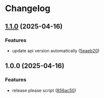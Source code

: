 # Changelog

## [1.1.0](https://github.com/ana-tonic/GopherSocial/compare/v1.0.0...v1.1.0) (2025-04-16)


### Features

* update api version automatically ([5eaeb20](https://github.com/ana-tonic/GopherSocial/commit/5eaeb2095495232f836063eacb76fae3f000c13b))

## 1.0.0 (2025-04-16)


### Features

* release please script ([856ac50](https://github.com/ana-tonic/GopherSocial/commit/856ac5072ddbae4d644e91c7a23837874fb27b6c))
